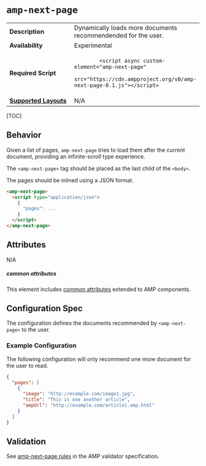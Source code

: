 <!---
Copyright 2018 The AMP HTML Authors. All Rights Reserved.

Licensed under the Apache License, Version 2.0 (the "License");
you may not use this file except in compliance with the License.
You may obtain a copy of the License at

      http://www.apache.org/licenses/LICENSE-2.0

Unless required by applicable law or agreed to in writing, software
distributed under the License is distributed on an "AS-IS" BASIS,
WITHOUT WARRANTIES OR CONDITIONS OF ANY KIND, either express or implied.
See the License for the specific language governing permissions and
limitations under the License.
-->

# <a name="amp-next-page"></a> `amp-next-page`

<table>
  <tr>
    <td class="col-fourty"><strong>Description</strong></td>
    <td>Dynamically loads more documents recommendended for the user.
    </td>
  </tr>
  <tr>
    <td class="col-fourty"><strong>Availability</strong></td>
    <td>Experimental</td>
  </tr>
  <tr>
    <td width="40%"><strong>Required Script</strong></td>
    <td>
      <code>
        &lt;script async custom-element="amp-next-page"
        src="https://cdn.ampproject.org/v0/amp-next-page-0.1.js">&lt;/script>
      </code>
    </td>
  </tr>
  <tr>
    <td class="col-fourty">
      <strong>
        <a href="https://www.ampproject.org/docs/guides/responsive/control_layout.html">
          Supported Layouts
        </a>
      </strong>
    </td>
    <td>N/A</td>
  </tr>
</table>

[TOC]

## Behavior

Given a list of pages, `amp-next-page` tries to load them after the current document, providing an infinite-scroll type experience.

The `<amp-next-page>` tag should be placed as the last child of the `<body>`.

The pages should be inlined using a JSON format.
```html
<amp-next-page>
  <script type="application/json">
    {
      "pages": ...
    }
  </script>
</amp-next-page>
```

## Attributes

N/A

##### common attributes

This element includes [common attributes](https://www.ampproject.org/docs/reference/common_attributes) extended to AMP components.

## Configuration Spec

The configuration defines the documents recommended by `<amp-next-page>` to the user.

### Example Configuration

The following configuration will only recommend one more document for the user to read.

```json
{
  "pages": [
    {
      "image": "http://example.com/image1.jpg",
      "title": "This is one another article",
      "ampUrl": "http://example.com/article1.amp.html"      
    }
  ]
}
```

## Validation

See [amp-next-page rules](https://github.com/ampproject/amphtml/blob/master/extensions/amp-next-page/validator-amp-next-page.protoascii) in the AMP validator specification.
